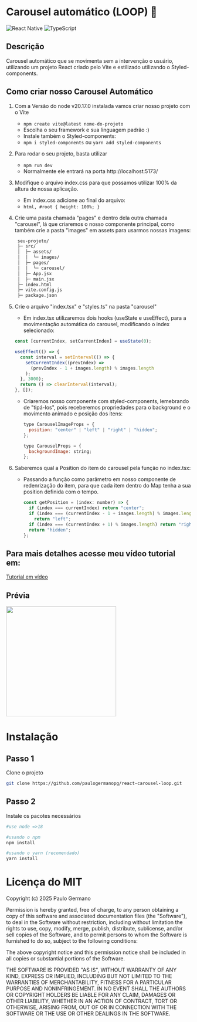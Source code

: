 # Carousel automático (LOOP) 🐴 
![React Native](https://img.shields.io/badge/react_native-%2320232a.svg?style=for-the-badge&logo=react&logoColor=%2361DAFB)
![TypeScript](https://img.shields.io/badge/typescript-%23007ACC.svg?style=for-the-badge&logo=typescript&logoColor=white)
## Descrição
Carousel automático que se movimenta sem a intervenção o usuário, utilizando um projeto React criado pelo Vite e estilizado utilizando o Styled-components.

## Como criar nosso Carousel Automático

1. Com a Versão do node v20.17.0 instalada vamos criar nosso projeto com o Vite
   - `npm create vite@latest nome-do-projeto`
   - Escolha o seu framework e sua linguagem padrão :)
   - Instale também o Styled-components:
   -  `npm i styled-components` ou  `yarn add styled-components`

2. Para rodar o seu projeto, basta utilizar
   - `npm run dev`
   - Normalmente ele entrará na porta http://localhost:5173/

3. Modifique o arquivo index.css para que possamos utilizar 100% da altura de nossa aplicação.
   - Em index.css adicione ao final do arquivo:
   - `html, #root { height: 100%; }` 

4. Crie uma pasta chamada "pages" e dentro dela outra chamada "carousel", lá que criaremos o nosso componente principal, como também crie a pasta "images" em assets para usarmos nossas imagens:
   ```bash
    seu-projeto/
    ├─ src/
    │  ├─ assets/
    │  │  └─ images/
    │  ├─ pages/
    │  │  └─ carousel/
    │  ├─ App.jsx
    │  ├─ main.jsx
    ├─ index.html
    ├─ vite.config.js
    ├─ package.json
   ```
 
5. Crie o arquivo "index.tsx" e "styles.ts" na pasta "carousel"
    - Em index.tsx utilizaremos dois hooks (useState e useEffect), para a movimentação automática do carousel, modificando o index selecionado:
    ```jsx
    const [currentIndex, setCurrentIndex] = useState(0);
    
    useEffect(() => {
      const interval = setInterval(() => {
        setCurrentIndex((prevIndex) =>
          (prevIndex - 1 + images.length) % images.length
        );
      }, 3000);
      return () => clearInterval(interval);
    }, []);
    ```
    - Criaremos nosso componente com styled-components, lemebrando de "tipá-los", pois receberemos propriedades para o background e o movimento animado e posição dos itens:
      ```jsx
      type CarouselImageProps = {
        position: "center" | "left" | "right" | "hidden";
      };
      
      type CarouselProps = {
        backgroundImage: string;
      };
      ```

  6. Saberemos qual a Position do item do carousel pela função no index.tsx:
     - Passando a função como parâmetro em nosso componente de redenrização do item, para que cada item dentro do Map tenha a sua position definida com o tempo.
        ```jsx
        const getPosition = (index: number) => {
          if (index === currentIndex) return "center";
          if (index === (currentIndex - 1 + images.length) % images.length)
            return "left";
          if (index === (currentIndex + 1) % images.length) return "right";
          return "hidden";
        };
        ```

  ## Para mais detalhes acesse meu vídeo tutorial em:
   [Tutorial em vídeo](https://www.youtube.com/watch?v=nV5rscEJCPs)

## Prévia
<img src="SolarSystem2.gif" width="300" />

# Instalação
## Passo 1
Clone o projeto
```bash
git clone https://github.com/paulogermanopg/react-carousel-loop.git
```
## Passo 2
Instale os pacotes necessários
```bash
#use node =>18

#usando o npm
npm install

#usando o yarn (recomendado)
yarn install
```

# Licença do MIT
Copyright (c) 2025 Paulo Germano

Permission is hereby granted, free of charge, to any person obtaining a copy
of this software and associated documentation files (the "Software"), to deal
in the Software without restriction, including without limitation the rights
to use, copy, modify, merge, publish, distribute, sublicense, and/or sell
copies of the Software, and to permit persons to whom the Software is
furnished to do so, subject to the following conditions:

The above copyright notice and this permission notice shall be included in all
copies or substantial portions of the Software.

THE SOFTWARE IS PROVIDED "AS IS", WITHOUT WARRANTY OF ANY KIND, EXPRESS OR
IMPLIED, INCLUDING BUT NOT LIMITED TO THE WARRANTIES OF MERCHANTABILITY,
FITNESS FOR A PARTICULAR PURPOSE AND NONINFRINGEMENT. IN NO EVENT SHALL THE
AUTHORS OR COPYRIGHT HOLDERS BE LIABLE FOR ANY CLAIM, DAMAGES OR OTHER
LIABILITY, WHETHER IN AN ACTION OF CONTRACT, TORT OR OTHERWISE, ARISING FROM,
OUT OF OR IN CONNECTION WITH THE SOFTWARE OR THE USE OR OTHER DEALINGS IN THE
SOFTWARE.

